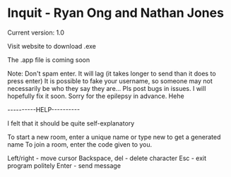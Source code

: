 # Inquit - Ryan Ong and Nathan Jones


Current version: 1.0

Visit website to download .exe

The .app file is coming soon



Note:
Don't spam enter. It will lag (it takes longer to send than it does to press enter)
It is possible to fake your username, so someone may not necessarily be who they say they are...
Pls post bugs in issues. I will hopefully fix it soon.
Sorry for the epilepsy in advance. Hehe



----------HELP----------

I felt that it should be quite self-explanatory


To start a new room, enter a unique name or type new to get a generated name
To join a room, enter the code given to you.

Left/right - move cursor
Backspace, del - delete character
Esc - exit program politely
Enter - send message
